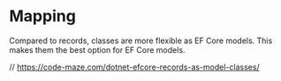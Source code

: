 # Mapping


Compared to records, classes are more flexible as EF Core models. This makes them the best option for EF Core models.

// https://code-maze.com/dotnet-efcore-records-as-model-classes/
